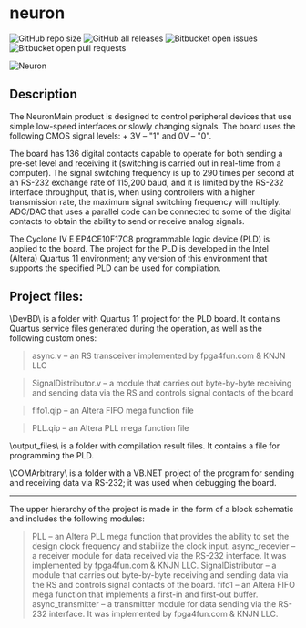 # neuron
![GitHub repo size](https://img.shields.io/github/repo-size/wwood-dev/neuron)
![GitHub all releases](https://img.shields.io/github/downloads/wwood-dev/neuron/total)
![Bitbucket open issues](https://img.shields.io/bitbucket/issues/wwood-dev/neuron)
![Bitbucket open pull requests](https://img.shields.io/bitbucket/pr-raw/wwood-dev/neuron)



![Neuron](https://i.ibb.co/4mFJXVw/19png.png)



## Description ##

The NeuronMain product is designed to control peripheral devices that use simple low-speed interfaces or slowly changing signals. The board uses the following CMOS signal levels: + 3V – "1" and 0V – "0".

The board has 136 digital contacts capable to operate for both sending a pre-set level and receiving it (switching is carried out in real-time from a computer). The signal switching frequency is up to 290 times per second at an RS-232 exchange rate of 115,200 baud, and it is limited by the RS-232 interface throughput, that is, when using controllers with a higher transmission rate, the maximum signal switching frequency will multiply. ADC/DAC that uses a parallel code can be connected to some of the digital contacts to obtain the ability to send or receive analog signals.

The Cyclone IV E EP4CE10F17C8 programmable logic device (PLD) is applied to the board. The project for the PLD is developed in the Intel (Altera) Quartus 11 environment; any version of this environment that supports the specified PLD can be used for compilation.



## Project files: ##

\DevBD\ is a folder with Quartus 11 project for the PLD board. It contains Quartus service files generated during the operation, as well as the following custom ones:

>async.v – an RS transceiver implemented by fpga4fun.com & KNJN LLC

>SignalDistributor.v – a module that carries out byte-by-byte receiving and sending data via the RS and controls signal contacts of the board

>fifo1.qip – an Altera FIFO mega function file

>PLL.qip – an Altera PLL mega function file

\output_files\ is a folder with compilation result files. It contains a file for programming the PLD.

\COMArbitrary\ is a folder with a VB.NET project of the program for sending and receiving data via RS-232; it was used when debugging the board.

-------------------------
The upper hierarchy of the project is made in the form of a block schematic and includes the following modules:
>PLL – an Altera PLL mega function that provides the ability to set the design clock frequency and stabilize the clock input.
>async_recevier – a receiver module for data received via the RS-232 interface. It was implemented by fpga4fun.com & KNJN LLC.
>SignalDistributor – a module that carries out byte-by-byte receiving and sending data via the RS and controls signal contacts of the board.
>fifo1 – an Altera FIFO mega function that implements a first-in and first-out buffer.
>async_transmitter – a transmitter module for data sending via the RS-232 interface. It was implemented by fpga4fun.com & KNJN LLC.



















